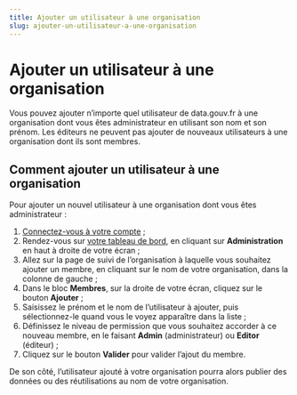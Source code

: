 ```yaml
---
title: Ajouter un utilisateur à une organisation
slug: ajouter-un-utilisateur-a-une-organisation
---
```


# Ajouter un utilisateur à une organisation

Vous pouvez ajouter n’importe quel utilisateur de data.gouv.fr à une organisation dont vous êtes administrateur en utilisant son nom et son prénom. Les éditeurs ne peuvent pas ajouter de nouveaux utilisateurs à une organisation dont ils sont membres.

## Comment ajouter un utilisateur à une organisation

Pour ajouter un nouvel utilisateur à une organisation dont vous êtes administrateur :

1. [Connectez-vous à votre compte](https://www.data.gouv.fr/fr/login) ;
2. Rendez-vous sur [votre tableau de bord](https://www.data.gouv.fr/fr/admin/), en cliquant sur **Administration** en haut à droite de votre écran ;
3. Allez sur la page de suivi de l’organisation à laquelle vous souhaitez ajouter un membre, en cliquant sur le nom de votre organisation, dans la colonne de gauche ;
4. Dans le bloc **Membres**, sur la droite de votre écran, cliquez sur le bouton **Ajouter** ;
5. Saisissez le prénom et le nom de l’utilisateur à ajouter, puis sélectionnez-le quand vous le voyez apparaître dans la liste ;
6. Définissez le niveau de permission que vous souhaitez accorder à ce nouveau membre, en le faisant **Admin** (administrateur) ou **Editor** (éditeur) ;
7. Cliquez sur le bouton **Valider** pour valider l’ajout du membre.

De son côté, l’utilisateur ajouté à votre organisation pourra alors publier des données ou des réutilisations au nom de votre organisation.
